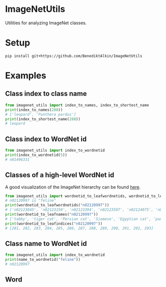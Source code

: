 # ImageNetUtils

Utilities for analyzing ImageNet classes.

# Setup
`pip install git+https://github.com/BenediktAlkin/ImageNetUtils`

# Examples
## Class index to class name
``` python
from imagenet_utils import index_to_names, index_to_shortest_name
print(index_to_names(288))
# ['leopard', 'Panthera pardus']
print(index_to_shortest_name(288))
# leopard
```

## Class index to WordNet id
``` python
from imagenet_utils import index_to_wordnetid
print(index_to_wordnetid(5))
# n01496331
```

## Classes of a high-level WordNet id
A good visualization of the ImageNet hierarchy can be found [here](https://observablehq.com/@mbostock/imagenet-hierarchy).

``` python
from imagenet_utils import wordnetid_to_leafwordnetids, wordnetid_to_leafnames, wordnetid_to_leafindices
# n02120997 is "feline"
print(wordnetid_to_leafwordnetids("n02120997")) 
# ['n02123045', 'n02123159', 'n02123394', 'n02123597', 'n02124075', 'n02125311', 'n02127052', 'n02128385', 'n02128757', 'n02128925', 'n02129165', 'n02129604', 'n02130308']
print(wordnetid_to_leafnames("n02120997"))
# ['tabby', 'tiger cat', 'Persian cat', 'Siamese', 'Egyptian cat', 'puma', 'lynx', 'leopard', 'ounce', 'jaguar', 'lion', 'tiger', 'chetah']
print(wordnetid_to_leafindices("n02120997"))
# [281, 282, 283, 284, 285, 286, 287, 288, 289, 290, 291, 292, 293]
```

## Class name to WordNet id
``` python
from imagenet_utils import index_to_wordnetid
print(name_to_wordnetid("feline"))
# n02120997
```

## Word
